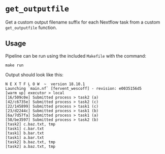 # `get_outputfile`

Get a custom output filename suffix for each Nextflow task from a custom `get_outputfile` function.

## Usage

Pipeline can be run using the included `Makefile` with the command:

```
make run
```

Output should look like this:

```
N E X T F L O W  ~  version 18.10.1
Launching `main.nf` [fervent_wescoff] - revision: e0035156d5
[warm up] executor > local
[16/509c0e] Submitted process > task2 (a)
[42/c6735e] Submitted process > task2 (c)
[22/145899] Submitted process > task1 (c)
[23/d2244c] Submitted process > task1 (b)
[6a/7d57fa] Submitted process > task1 (a)
[58/be3597] Submitted process > task2 (b)
[task2] c.baz.txt, tmp
[task1] c.bar.txt
[task1] b.bar.txt
[task1] a.bar.txt
[task2] b.baz.txt, tmp
[task2] a.baz.txt, tmp
```
